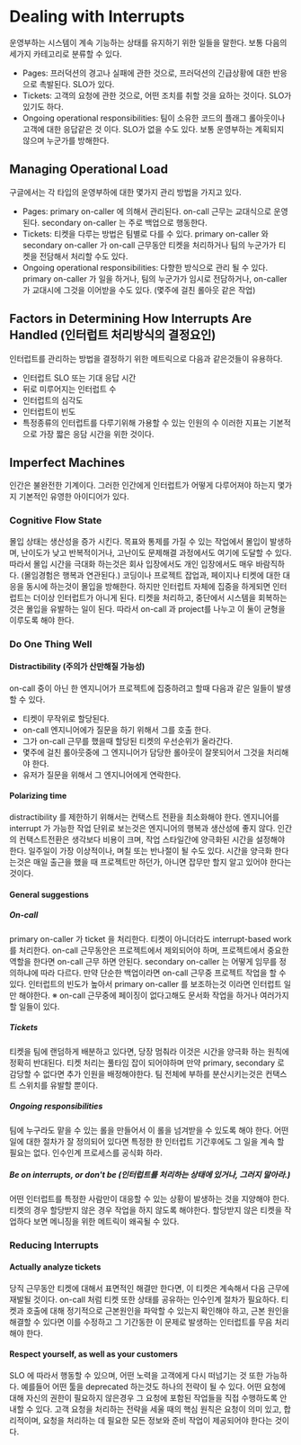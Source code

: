# Dealing with Interrupts
운영부하는 시스템이 계속 기능하는 상태를 유지하기 위한 일들을 말한다.
보통 다음의 세가지 카테고리로 분류할 수 있다.
- Pages: 프러덕션의 경고나 실패에 관한 것으로, 프러덕션의 긴급상황에 대한 반응으로 촉발된다. SLO가 있다.
- Tickets: 고객의 요청에 관한 것으로, 어떤 조치를 취할 것을 요하는 것이다. SLO가 있기도 하다.
- Ongoing operational responsibilities: 팀이 소유한 코드의 플래그 롤아웃이나 고객에 대한 응답같은 것 이다. SLO가 없을 수도 있다.
보통 운영부하는 계획되지 않으며 누군가를 방해한다.

## Managing Operational Load
구글에서는 각 타입의 운영부하에 대한 몇가지 관리 방법을 가지고 있다.
- Pages: primary on-caller 에 의해서 관리된다. on-call 근무는 교대식으로 운영된다. secondary on-caller 는 주로 백업으로 행동한다.
- Tickets: 티켓을 다루는 방법은 팀별로 다를 수 있다. primary on-caller 와 secondary on-caller 가 on-call 근무동안 티켓을 처리하거나 팀의 누군가가 티켓을 전담해서 처리할 수도 있다.
- Ongoing operational responsibilities: 다향한 방식으로 관리 될 수 있다. primary on-caller 가 일을 하거나, 팀의 누군가가 임시로 전담하거나, on-caller가 교대시에 그것을 이어받을 수도 있다. (몇주에 걸친 롤아웃 같은 작업)

## Factors in Determining How Interrupts Are Handled (인터럽트 처리방식의 결정요인)
인터럽트를 관리하는 방법을 결정하기 위한 메트릭으로 다음과 같은것들이 유용하다.
- 인터럽트 SLO 또는 기대 응답 시간
- 뒤로 미루어지는 인터럽트 수
- 인터럽트의 심각도
- 인터럽트이 빈도
- 특정종류의 인터럽트를 다루기위해 가용할 수 있는 인원의 수
이러한 지표는 기본적으로 가장 짧은 응담 시간을 위한 것이다.

## Imperfect Machines
인간은 불완전한 기계이다. 그러한 인간에게 인터럽트가 어떻게 다루어져야 하는지 몇가지 기본적인 유영한 아이디어가 있다.

### Cognitive Flow State
몰입 상태는 생산성을 증가 시킨다. 목표와 통제를 가질 수 있는 작업에서 몰입이 발생하며,
난이도가 낮고 반복적이거나, 고난이도 문제해결 과정에서도 여기에 도달할 수 있다. 
따라서 몰입 시간을 극대화 하는것은 회사 입장에서도 개인 입장에서도 매우 바람직하다. (몰임경험은 행복과 연관된다.) 
코딩이나 프로젝트 잡업과, 페이지나 티켓에 대한 대응을 동시에 하는것이 몰입을 방해한다.
하지만 인터럽트 자체에 집중을 하게되면 인터럽트는 더이상 인터럽트가 아니게 된다.
티켓을 처리하고, 중단에서 시스템을 회복하는 것은 몰입을 유발하는 일이 된다.
따라서 on-call 과 project를 나누고 이 둘이 균형을 이루도록 해야 한다.

### Do One Thing Well
#### Distractibility (주의가 산만해질 가능성)
on-call 중이 아닌 한 엔지니어가 프로젝트에 집중하려고 할때 다음과 같은 일들이 발생할 수 있다.
- 티켓이 무작위로 할당된다.
- on-call 엔지니어에가 질문을 하기 위해서 그를 호출 한다.
- 그가 on-call 근무를 했을때 할당된 티켓의 우선순위가 올라간다.
- 몇주에 걸친 롤아웃중에 그 엔지니어가 담당한 롤아웃이 잘못되어서 그것을 처리해야 한다.
- 유저가 질문을 위해서 그 엔지니어에게 연락한다.
#### Polarizing time
distractibility 를 제한하기 위해서는 컨택스트 전환을 최소화해야 한다.
엔지니어를 interrupt 가 가능한 작업 단위로 보는것은 엔지니어의 행복과 생산성에 좋지 않다.
인간의 컨택스트전환은 생각보다 비용이 크며, 작업 스타일간에 양극화된 시간을 설정해야 한다.
일주일이 가장 이상적이나, 며칠 또는 반나절이 될 수도 있다.
시간을 양극화 한다는것은 매일 출근을 했을 때 프로젝트만 하던가, 아니면 잡무만 할지 알고 있어야 한다는 것이다.

#### General suggestions
##### On-call
primary on-caller 가 ticket 을 처리한다. 티켓이 아니더라도 interrupt-based work 를 처리한다.
on-call 근무동안은 프로젝트에서 제외되어야 하며, 프로젝트에서 중요한 역할을 한다면 on-call 근무 하면 안된다.
secondary on-caller 는 어떻게 임무를 정의하냐에 따라 다르다. 만약 단순한 백업이라면 on-call 근무중 프로젝트 작업을 할 수 있다.
인터럽트의 빈도가 높아서 primary on-caller 를 보조하는것 이라면 인터럽트 일만 해야한다.
※ on-call 근무중에 페이징이 없다고해도 문서화 작업을 하거나 여러가지 할 일들이 있다.
##### Tickets
티켓을 팀에 랜덤하게 배분하고 있다면, 당장 멈춰라 이것은 시간을 양극화 하는 원칙에 정확히 반대된다.
티켓 처리는 풀타임 잡이 되어야하며 만약 primary, secondary 로 감당할 수 없다면 추가 인원을 배정해야한다.
팀 전체에 부하를 분산시키는것은 컨택스트 스위치를 유발할 뿐이다.
##### Ongoing responsibilities
팀에 누구라도 맡을 수 있는 롤을 만들어서 이 롤을 넘겨받을 수 있도록 해야 한다.
어떤 일에 대한 절차가 잘 정의되어 있다면 특정한 한 인터럽트 기간후에도 그 일을 계속 할 필요는 없다.
인수인계 프로세스를 공식화 하라.
##### Be on interrupts, or don't be (인터럽트를 처리하는 상태에 있거나, 그러지 말아라.)
어떤 인터럽트를 특정한 사람만이 대응할 수 있는 상황이 발생하는 것을 지양해야 한다.
티켓의 경우 할당받지 않은 경우 작업을 하지 않도록 해야한다. 
할당받지 않은 티켓을 작업하다 보면 메니징을 위한 메트릭이 왜곡될 수 있다.

### Reducing Interrupts
#### Actually analyze tickets
당직 근무동안 티켓에 대해서 표면적인 해결만 한다면, 이 티켓은 계속해서 다음 근무에 재발될 것이다.
on-call 처럼 티켓 또한 상태를 공유하는 인수인계 절차가 필요하다.
티켓과 호출에 대해 정기적으로 근본원인을 파악할 수 있는지 확인해야 하고,
근본 원인을 해결할 수 있다면 이를 수정하고 그 기간동한 이 문제로 발생하는 인터럽트를 무음 처리 해야 한다.
#### Respect yourself, as well as your customers
SLO 에 따라서 행동할 수 있으며, 어떤 노력을 고객에게 다시 떠넘기는 것 또한 가능하다. 
예를들어 어떤 툴을 deprecated 하는것도 하나의 전략이 될 수 있다.
어떤 요청에 대해 자신의 권한이 필요하지 않은경우 그 요청에 포함된 작업들을 직접 수행하도록 안내할 수 있다.
고객 요청을 처리하는 전략을 세울 때의 핵심 원칙은 요청이 의미 있고, 합리적이며, 요청을 처리하는 데 필요한 모든 정보와 준비 작업이 제공되어야 한다는 것이다. 
